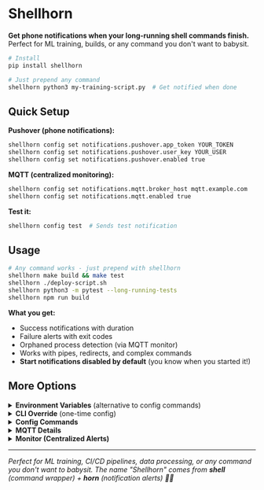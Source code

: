 # Shellhorn

**Get phone notifications when your long-running shell commands finish.** Perfect for ML training, builds, or any command you don't want to babysit.

```bash
# Install
pip install shellhorn

# Just prepend any command
shellhorn python3 my-training-script.py  # Get notified when done
```

## Quick Setup

**Pushover (phone notifications):**
```bash
shellhorn config set notifications.pushover.app_token YOUR_TOKEN
shellhorn config set notifications.pushover.user_key YOUR_USER  
shellhorn config set notifications.pushover.enabled true
```

**MQTT (centralized monitoring):**
```bash
shellhorn config set notifications.mqtt.broker_host mqtt.example.com
shellhorn config set notifications.mqtt.enabled true
```

**Test it:**
```bash
shellhorn config test  # Sends test notification
```

## Usage

```bash
# Any command works - just prepend with shellhorn
shellhorn make build && make test
shellhorn ./deploy-script.sh
shellhorn python3 -m pytest --long-running-tests
shellhorn npm run build

```

**What you get:**
- Success notifications with duration
- Failure alerts with exit codes  
- Orphaned process detection (via MQTT monitor)
- Works with pipes, redirects, and complex commands
- **Start notifications disabled by default** (you know when you started it!)

## More Options

<details>
<summary><b>Environment Variables</b> (alternative to config commands)</summary>

```bash
export SHELLHORN_PUSHOVER_TOKEN=your_app_token
export SHELLHORN_PUSHOVER_USER=your_user_key
export SHELLHORN_MQTT_BROKER=mqtt.example.com
```
</details>

<details>
<summary><b>CLI Override</b> (one-time config)</summary>

```bash
shellhorn --pushover-token=xxx --pushover-user=yyy python3 script.py
shellhorn --mqtt-broker=localhost python3 script.py
```
</details>

<details>
<summary><b>Config Commands</b></summary>

```bash
shellhorn config show        # View current config
shellhorn config test        # Test notifications
shellhorn --version          # Show version

# Notification preferences (start notifications off by default)
shellhorn config set preferences.notify_start true    # Enable start notifications
shellhorn config set preferences.notify_success false # Disable success notifications
```
</details>

<details>
<summary><b>MQTT Details</b></summary>

**Topics:**
- `shellhorn/start` - Command started
- `shellhorn/complete` - Command finished
- `shellhorn/error` - Unexpected errors  
- `shellhorn/interrupt` - Interrupted (Ctrl+C)

**Message format:**
```json
{
  "command": "python3 script.py",
  "status": "success", 
  "duration": 123.45,
  "client_id": "shellhorn_123456789"
}
```
</details>

<details>
<summary><b>Monitor (Centralized Alerts)</b></summary>

Deploy the monitor to get alerts when hosts disconnect unexpectedly:

```bash
# Quick start with Docker
docker run -d --name shellhorn-monitor \
  -e MQTT_BROKER=192.168.1.100 \
  -e PUSHOVER_TOKEN=xxx -e PUSHOVER_USER=yyy \
  shellhorn-monitor

# Or with config file (YAML)
docker run -d -v ./monitor.yaml:/config/monitor.yaml \
  shellhorn-monitor
```

**Perfect for detecting lost commands** when machines shut down or disconnect. See `monitor/` directory for full setup.
</details>

---

*Perfect for ML training, CI/CD pipelines, data processing, or any command you don't want to babysit. The name "Shellhorn" comes from **shell** (command wrapper) + **horn** (notification alerts) 🐚📯*

